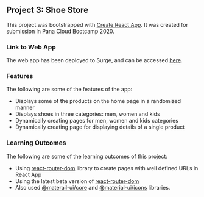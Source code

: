 ## Project 3: Shoe Store

This project was bootstrapped with [Create React App](https://github.com/facebook/create-react-app). It was created for submission in Pana Cloud Bootcamp 2020.

### Link to Web App

The web app has been deployed to Surge, and can be accessed [here](http://shoe-store-sharjeel.surge.sh/).

### Features

The following are some of the features of the app:
- Displays some of the products on the home page in a randomized manner
- Displays shoes in three categories: men, women and kids
- Dynamically creating pages for men, women and kids categories
- Dynamically creating page for displaying details of a single product

### Learning Outcomes
The following are some of the learning outcomes of this project:
- Using [react-router-dom](https://reactrouter.com/web/guides/quick-start) library to create pages with well defined URLs in React App
- Using the latest beta version of [react-router-dom](https://github.com/ReactTraining/react-router/releases)
- Also used [@materail-ui/core](https://material-ui.com/) and [@material-ui/icons](https://material-ui.com/components/material-icons/) libraries.
